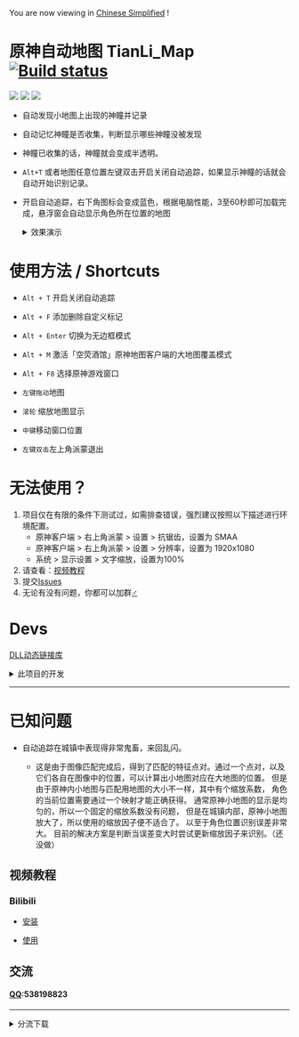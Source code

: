 You are now viewing in [Chinese Simplified](DOCS/CN.md) !
#  原神自动地图 TianLi_Map [![Build status](https://ci.appveyor.com/api/projects/status/8kmemyn4jssya2xs?svg=true)](https://ci.appveyor.com/project/GengGode/genshinimpact-automap)
 [![](https://img.shields.io/github/downloads/GengGode/GenshinImpact_AutoMap/total)](https://github.com/GengGode/GenshinImpact_AutoMap/releases) ![](https://img.shields.io/github/v/release/GengGode/GenshinImpact_AutoMap?include_prereleases) ![](https://img.shields.io/github/languages/top/GengGode/GenshinImpact_AutoMap)
* 自动发现小地图上出现的神瞳并记录

* 自动记忆神瞳是否收集，判断显示哪些神瞳没被发现

* 神瞳已收集的话，神瞳就会变成半透明。

* `Alt+T` 或者地图任意位置左键双击开启关闭自动追踪，如果显示神瞳的话就会自动开始识别记录。

* 开启自动追踪，右下角图标会变成蓝色，根据电脑性能，3至60秒即可加载完成，悬浮窗会自动显示角色所在位置的地图
    <details>
     <summary> 效果演示 </summary>
  
    ## 新分支

    ![](https://github.com/GengGode/GenshinImpact_AutoMap/blob/master/Image/Show1.png?raw=true)

    ## 主分支

    ![](https://github.com/GengGode/GenshinImpact_AutoMap/blob/master/Image/Show2.png?raw=true)

    </details>

# 使用方法 / Shortcuts

* `Alt + T` 开启关闭自动追踪

* `Alt + F` 添加删除自定义标记

* `Alt + Enter` 切换为无边框模式

* `Alt + M` 激活「空荧酒馆」原神地图客户端的大地图覆盖模式

* `Alt + F8` 选择原神游戏窗口

* `左键拖动`地图

* `滚轮` 缩放地图显示

* `中键`移动窗口位置

* `左键双击`左上角派蒙退出
# 无法使用？
1. 项目仅在有限的条件下测试过，如需排查错误，强烈建议按照以下描述进行环境配置。
   * 原神客户端 > 右上角派蒙 > 设置 > 抗锯齿，设置为 SMAA
   * 原神客户端 > 右上角派蒙 > 设置 > 分辨率，设置为 1920x1080  
   * 系统 > 显示设置 > 文字缩放，设置为100%
2. 请查看：[视频教程](#视频教程)
3. 提交[Issues](/issues)
3. 无论有没有问题，你都可以加群[♂](#交流)
# Devs
[DLL动态链接库](https://github.com/GengGode/GenshinImpact_AutoTrack_DLL)
<details>
  <summary>此项目的开发</summary>
 解压resource.rar在项目目录下，释放资源文件，否则编译不过。
 编译 MSBuild 即可，需要VS安装Qt VS Tools插件。
 
  ## 已经实现

  * [x] 通过游戏内小地图，自动识别角色所在位置以及角色朝向

  * [x] 添加了自动识别UID

  * [x] 检测游戏状态

  * [x] 添加标记

  * [x] 缩放改为以指针为中心

  * [x] 根据数据库显示周围资源分布

  * [x] 保存存档  
 
  * [x] 保存日志，包含可追溯数据，如存档损坏，可以此追溯

  ## 计划实现

  * [ ] 添加更多点位

  * [ ] 优化UI（慢慢来）

  * [ ] 优化匹配

  * [ ] 添加图论部分实现导航收集某种资源的最短路径
 
  * [ ] 添加惯性导航部分
 
  ## 开发环境

  * Visual Studio 2017 

  * Qt5.12

  * opencv4.5.0

  ## 工作原理

  本地图是通过调用Windows Api来对原神的游戏窗口进行截屏，然后对画面进行图像处理，对地图与世界地图进行匹配来实现的自动追踪。

  通过Api来设置地图为顶层窗口，使其保持在原神游戏窗口的上方。

  目前所有涉及对原神窗口的操作如下：
  ``` C++
   giHandle = FindWindowA(NULL, "原神"); //获取原神窗口句柄

   giIsDisplayFlag = !IsIconic(giHandle); //判断原神是否处于最小化

   GetWindowRect(giHandle, &giRect); //获取原神窗口区域

   HDC hScreen = GetDC(giHandle); //获取原神窗口画面，作用是截屏获取原神画面

   SetForegroundWindow(giHandle); //激活原神窗口为焦点

   if (giHandle != NULL) //判断原神窗口句柄是否为空
    
   ```
  
  ## 系统权限
  之后的开发中将会涉及到数据文件的保存与读取，目前会在Temp（目前版本应该会改到My Game目录下，Temp下容易被删除）目录中建立名为GenshinImpactAutoMap的文件夹，并在该文件夹中建立数据存档。

  （说不定会改到AppData下的LocalLow里）

  如：`C:\Users\%USERNAME%\AppData\Local\Temp\GenshinImpactAutoMap`

  日后可能会开发GPU加速图像处理的功能，需要使用GPU运算。

  目前为了与“「空荧酒馆」原神地图”客户端通信还使用了本机的23333端口用来发送原神角色的位置、朝向以及UID。

  还有读写文件存档。

  除此之外不存在其他系统资源的使用，也没有获取系统权限的需求。

</details>

----
# 已知问题

* 自动追踪在城镇中表现得非常鬼畜，来回乱闪。

    * 这是由于图像匹配完成后，得到了匹配的特征点对。通过一个点对，以及它们各自在图像中的位置，可以计算出小地图对应在大地图的位置。
但是由于原神内小地图与匹配用地图的大小不一样，其中有个缩放系数，
角色的当前位置需要通过一个映射才能正确获得。
通常原神小地图的显示是均匀的，所以一个固定的缩放系数没有问题，
但是在城镇内部，原神小地图放大了，所以使用的缩放因子便不适合了。
以至于角色位置识别误差非常大。
目前的解决方案是判断当误差变大时尝试更新缩放因子来识别。（还没做）
## 视频教程
### Bilibili
* [安装](https://www.bilibili.com/video/BV1Wy4y1x754)

* [使用](https://www.bilibili.com/video/BV1ar4y1A7c5)  
## 交流
#### [QQ](538198823):538198823
----
<Details>
<summary>分流下载</summary>
    
### 百度云
### `v1.070` 
 #### 添加了部分新资源，提高了追踪的稳定性
[下载链接](https://pan.baidu.com/s/1J0VcqqFcUQ3d59skq6m0WQ)
提取码：esh8 

### `v2.011 预览版`
#### 添加了雷神瞳+稻妻地图，更新了启动器 
[下载链接](https://pan.baidu.com/s/1ZWTO_az6ONBqL7UbTXFQ6Q) 
提取码：88yg  
`链接版本只经过简单测试，如有任何问题可以提交反馈。`
</Details>
